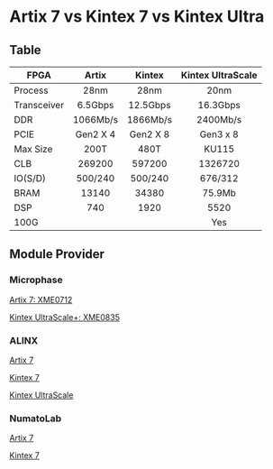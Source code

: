 # Artix 7 vs Kintex 7 vs Kintex Ultra

## Table

| FPGA        |  Artix        |  Kintex       |  Kintex UltraScale |
|-------------|:-------------:|:-------------:|:-------------:|
| Process     | 28nm          | 28nm          | 20nm          |
| Transceiver | 6.5Gbps       | 12.5Gbps      | 16.3Gbps      |
| DDR         | 1066Mb/s      | 1866Mb/s      | 2400Mb/s      |
| PCIE        | Gen2 X 4      | Gen2 X 8      | Gen3 x 8      |
| Max Size    | 200T          | 480T          | KU115         |
| CLB         | 269200        | 597200        | 1326720       |
| IO(S/D)     | 500/240       | 500/240       | 676/312       |
| BRAM        | 13140         | 34380         | 75.9Mb        |
| DSP         | 740           | 1920          | 5520          |
| 100G        |               |               | Yes           |

## Module Provider

### Microphase

[Artix 7: XME0712](https://www.microphase.cn/productinfo/9733.html)

[Kintex UltraScale+: XME0835](https://www.microphase.cn/productinfo/2422811.html)

### ALINX

[Artix 7](https://www.en.alinx.com/Product/FPGA-System-on-Modules/Artix-7.html)

[Kintex 7](https://www.en.alinx.com/Product/FPGA-System-on-Modules/Kintex-7.html)

[Kintex UltraScale](https://www.en.alinx.com/Product/FPGA-System-on-Modules/Kintex-UltraScale.html)

### NumatoLab

[Artix 7](https://numato.com/product/hsfpx002-fpga-development-board/)

[Kintex 7](https://numato.com/product/proteus-kintex-7-usb-3-1-development-board/)
